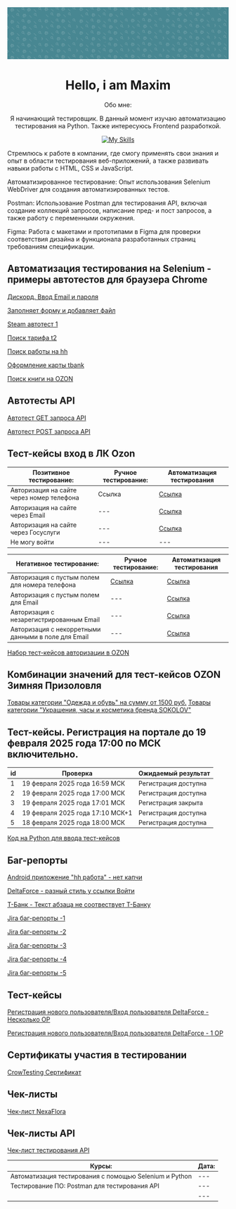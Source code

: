 <img src="https://github.com/MADMAX-06/MADMAX-06/blob/main/fon1.png"> 
<div align="center">
  <h1>Hello, i am Maxim</h1>
  <p>Обо мне:</p>
  <p>Я начинающий тестировщик. В данный момент изучаю автоматизацию тестирования на Python. Также интересуюсь Frontend разработкой.</p>

[![My Skills](https://skillicons.dev/icons?i=html,css,js,python,git,pycharm,postman,visualstudio)](https://skillicons.dev)

</div>
<div>Стремлюсь к работе в компании, где смогу применять свои знания и опыт в области тестирования веб-приложений, а также развивать навыки работы с HTML, CSS и JavaScript.

Автоматизированное тестирование: Опыт использования Selenium WebDriver для создания автоматизированных тестов.

Postman: Использование Postman для тестирования API, включая создание коллекций запросов, написание пред- и пост запросов, а также работу с переменными окружения.

Figma: Работа с макетами и прототипами в Figma для проверки соответствия дизайна и функционала разработанных страниц требованиям спецификации.</div>



         

## Автоматизация тестирования на Selenium - примеры автотестов для браузера Chrome 
[Дискорд. Ввод Email и пароля](https://cloud.mail.ru/public/FdEv/s8yxRT8vn)

[Заполняет форму и добавляет файл](https://cloud.mail.ru/public/FYfS/r1HEp9qU5)

[Steam автотест 1](https://github.com/MADMAX-06/MADMAX-06/blob/main/Autotest/steam/Find_Game2.py)

[Поиск тарифа t2](https://github.com/MADMAX-06/MADMAX-06/blob/main/Autotest/t2/tele2.py)

[Поиск работы на hh](https://github.com/MADMAX-06/MADMAX-06/blob/main/Autotest/hh/%D0%BF%D0%BE%D0%B8%D1%81%D0%BA_%D1%80%D0%B0%D0%B1%D0%BE%D1%82%D1%8B_hh.py)

[Оформление карты tbank](https://github.com/MADMAX-06/MADMAX-06/blob/main/Autotest/tbank/tbank.py)

[Поиск книги на OZON](https://github.com/MADMAX-06/MADMAX-06/blob/main/Autotest/ozon/ozon_buy1.py)

## Автотесты API

[Автотест GET запроса API](https://github.com/MADMAX-06/MADMAX-06/blob/main/Autotest/API_tests/hr_recruit_getAPI.py)

[Автотест POST запроса API](https://github.com/MADMAX-06/MADMAX-06/blob/main/Autotest/API_tests/petstore_post_API.py)

## Тест-кейсы вход в ЛК Ozon 

| Позитивное тестирование: | Ручное тестирование: | Автоматизация тестирования |
| --- | --- | --- |
| Авторизация на сайте через номер телефона | Ссылка | [Ссылка](https://github.com/MADMAX-06/MADMAX-06/blob/main/Autotest/ozon/ozon_profile5.py) |
| Авторизация на сайте через Email | --- | [Ссылка](https://github.com/MADMAX-06/MADMAX-06/blob/main/Autotest/ozon/ozon_profile7.py) |
| Авторизация на сайте через Госуслуги | --- | [Ссылка](https://github.com/MADMAX-06/MADMAX-06/blob/main/Autotest/ozon/ozon_profile6.py) |
| Не могу войти | --- | --- |

| Негативное тестирование: | Ручное тестирование: | Автоматизация тестирования |
| --- | --- | --- |
| Авторизация с пустым полем для номера телефона | [Ссылка](https://docs.google.com/spreadsheets/d/1aiHy5yRcwDu81cM4i9nziICbwIiR9TdCgB17zaspInU/edit?usp=sharing) | [Ссылка](https://github.com/MADMAX-06/MADMAX-06/blob/main/Autotest/ozon/ozon_profile4.py) |
| Авторизация с пустым полем для Email | --- | [Ссылка](https://github.com/MADMAX-06/MADMAX-06/blob/main/Autotest/ozon/ozon_profile2.py) |
| Авторизация с незарегистрированным Email | --- | [Ссылка](https://github.com/MADMAX-06/MADMAX-06/blob/main/Autotest/ozon/ozon_profile.py) |
| Авторизация с некорретными данными в поле для Email | --- | [Ссылка](https://github.com/MADMAX-06/MADMAX-06/blob/main/Autotest/ozon/ozon_profile3.py) |

[Набор тест-кейсов авторизации в OZON](https://github.com/MADMAX-06/MADMAX-06/blob/main/Autotest/ozon/test_ozon_auth.py)

## Комбинации значений для тест-кейсов OZON Зимняя Призоловля

[Товары категории "Одежда и обувь" на сумму от 1500 руб.](https://docs.google.com/spreadsheets/d/1bMwbN54N2cUnc68d_tb4TBwVt-1lBvZvJ9eYsoYWFjA/edit?usp=sharing)
[Товары категории "Украшения, часы и косметика бренда SOKOLOV"](https://docs.google.com/spreadsheets/d/1zl-rBzvbyjCAhuv6IZdRiRzBXYSSBgX5Eu9qvPKiMWo/edit?usp=sharing)

## Тест-кейсы. Регистрация на портале до 19 февраля 2025 года 17:00 по МСК включительно.

| id | Проверка | Ожидаемый результат |
| --- | --- | --- |
| 1 | 19 февраля 2025 года 16:59 МСК | Регистрация доступна |
| 2 | 19 февраля 2025 года 17:00 МСК | Регистрация доступна |
| 3 | 19 февраля 2025 года 17:01 МСК | Регистрация закрыта |
| 4 | 19 февраля 2025 года 17:10 МСК+1 | Регистрация доступна |
| 5 | 18 февраля 2025 года 18:00 МСК | Регистрация доступна |

[Код на Python для ввода тест-кейсов](https://github.com/MADMAX-06/MADMAX-06/blob/main/python_codes/date_registration.py)

## Баг-репорты
[Android приложение "hh работа" - нет капчи](https://docs.google.com/spreadsheets/d/1VZ-kiM_GLxF-2pv-UiUrkqqoigFSiid8KAhRnvqa58o/edit?gid=0#gid=0)

[DeltaForce - разный стиль у ссылки Войти](https://docs.google.com/spreadsheets/d/1roK7wfQSIxPZblTIWWtvbWvsvnclhZbmQzvm40GBalg/edit?usp=sharing)

[Т-Банк - Текст абзаца не соотвествует Т-Банку](https://docs.google.com/spreadsheets/d/1tqoEdvaMyCSuRIE2ncMzYjJrTT2sWGCFAIoJjMkZUx4/edit?usp=sharing)

[Jira баг-репорты -1](https://github.com/MADMAX-06/MADMAX-06/blob/main/Jira%20bug-report/1.png)

[Jira баг-репорты -2](https://github.com/MADMAX-06/MADMAX-06/blob/main/Jira%20bug-report/2.png)

[Jira баг-репорты -3](https://github.com/MADMAX-06/MADMAX-06/blob/main/Jira%20bug-report/3.png)

[Jira баг-репорты -4](https://github.com/MADMAX-06/MADMAX-06/blob/main/Jira%20bug-report/4.png)

[Jira баг-репорты -5](https://github.com/MADMAX-06/MADMAX-06/blob/main/Jira%20bug-report/NexaFlora.png)

## Тест-кейсы
[Регистрация нового пользователя/Вход пользователя DeltaForce - Несколько ОР](https://docs.google.com/spreadsheets/d/1Vf5nmfwEO3d6_7OXsatwoABn-iM0Hb_XHEfrWNDktzU/edit?usp=sharing)

[Регистрация нового пользователя/Вход пользователя DeltaForce - 1 ОР](https://docs.google.com/spreadsheets/d/1mJx4glTSefflwEGPSplvyfnluh73C8IPJxgpa0RczbM/edit?usp=sharing)

## Сертификаты участия в тестировании
[CrowTesting Сертификат](https://github.com/cptTAYROS/QA-Tester/blob/main/crowTesting%D0%A1%D0%B5%D1%80%D1%82%D0%B8%D1%84%D0%B8%D0%BA%D0%B0%D1%82.png)

## Чек-листы
[Чек-лист NexaFlora](https://docs.google.com/spreadsheets/d/1-4rd60D5VoniwwCkFl2v4Ela62MfgG0L56n0DNpGWcE/edit?usp=sharing)

## Чек-листы API
[Чек-лист тестирования API]()

| Курсы: | Дата: |
| --- | --- |
| Автоматизация тестирования с помощью Selenium и Python | --- |
| Тестирование ПО: Postman для тестирования API | --- |
|  | --- |